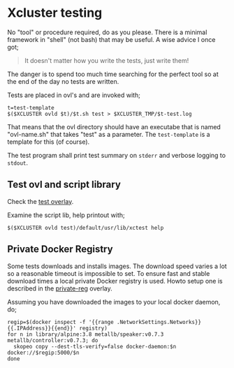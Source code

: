 # Xcluster testing

No "tool" or procedure required, do as you please. There is a minimal
framework in "shell" (not bash) that may be useful. A wise advice I
once got;

> It doesn't matter how you write the tests, just write them!

The danger is to spend too much time searching for the perfect tool so
at the end of the day no tests are written.

Tests are placed in ovl's and are invoked with;

```
t=test-template
$($XCLUSTER ovld $t)/$t.sh test > $XCLUSTER_TMP/$t-test.log
```

That means that the ovl directory should have an executabe that is
named "ovl-name.sh" that takes "test" as a parameter. The
`test-template` is a template for this (of course).

The test program shall print test summary on `stderr` and verbose
logging to `stdout`.


## Test ovl and script library

Check the [test overlay](../ovl/test/README.md).

Examine the script lib, help printout with;
```
$($XCLUSTER ovld test)/default/usr/lib/xctest help
```



## Private Docker Registry

Some tests downloads and installs images. The download speed varies a
lot so a reasonable timeout is impossible to set. To ensure fast and
stable download times a local private Docker registry is used. Howto
setup one is described in the
[private-reg](../ovl/private-reg/README.md) overlay.

Assuming you have downloaded the images to your local docker daemon, do;

```
regip=$(docker inspect -f '{{range .NetworkSettings.Networks}}{{.IPAddress}}{{end}}' registry)
for n in library/alpine:3.8 metallb/speaker:v0.7.3 metallb/controller:v0.7.3; do
  skopeo copy --dest-tls-verify=false docker-daemon:$n docker://$regip:5000/$n
done
```

